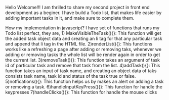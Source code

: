 Hello Welcome!!!
I am thrilled to share my second project in front end development as a beginer.
I have build a Todo list, that makes life easier by adding important tasks in it, and make sure to complete them.

How my implementation in javascript?
   I have set of functions that runs my Todo list perfect, they are,
      1) MakeVisibleTheTask(){}:
         This function will get the added task object data and creating an li tag for that any particular task and append that li tag 
      in the HTML file.
      2)renderList(){}:
         This functions works like a refreshing a page after adding or removing taks, whenever we adding or removing tasks the whole list 
      will be render again in order to get the current list. 
      3)removeTask(){}:
         This function takes an argument of task id of particular task and remove that task from the list.
      4)addTask(){}:
         This function takes an input of task name, and creating an object data of taks consists task name, task id and status of the 
      task 
      true or false.
      5)notfications(){}:
         This function helps us by makes an alert on adding a task or removing a task.
      6)handleInputKeyPress(){}:
         This function for handle the keypresses
      7)handleClicks(){}:
         This function for handle the mouse clicks
